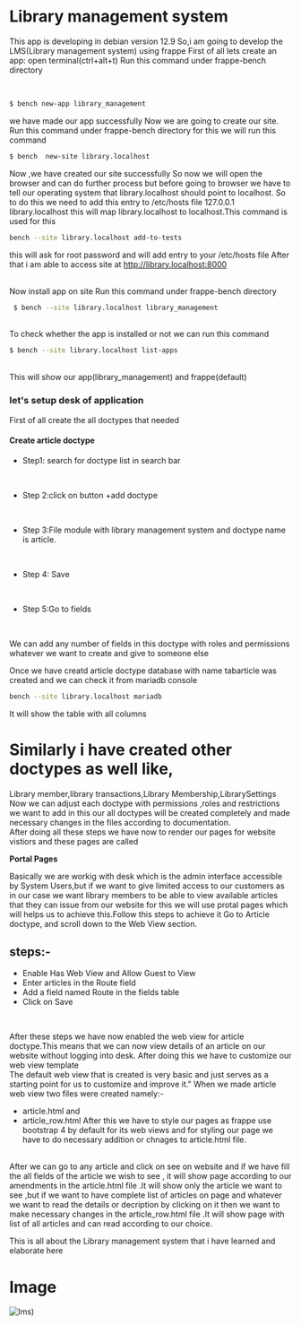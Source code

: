 <h1>Library management system</h1>

This app is developing in debian version 12.9
So,i am going to develop the LMS(Library management system)
using frappe 
First of all lets create an app:
open terminal(ctrl+alt+t)
Run this command under frappe-bench directory

<br>

``` bash
$ bench new-app library_management
```
we have made our app successfully
Now we are going to create our site.
Run this command under frappe-bench directory
for this we will run this command

```bash
$ bench  new-site library.localhost
```

Now ,we have created our site successfully
So now we will open the browser and can do further process
but before going to browser we have to tell our operating system that library.localhost should point to localhost.
So to do this we need to add this entry to /etc/hosts file
127.0.0.1 library.localhost
this will map library.localhost to localhost.This command is used for this

```bash
bench --site library.localhost add-to-tests
```

this will ask for root password and will add entry to your /etc/hosts file
After that i am able to access site at http://library.localhost:8000

<br>
Now install app on site
Run this command under frappe-bench directory
<br>

```bash 
 $ bench --site library.localhost library_management
 ```
 <br>
 To check whether the app is installed or not we can  run this command

``` bash
$ bench --site library.localhost list-apps
```
<br>
This will show our app(library_management) and frappe(default)
<br>

### let's setup desk of application
First of all create the all doctypes that needed
#### Create article doctype

-  Step1: search for doctype list in search bar

<br>

- Step 2:click on button +add doctype

<br>

- Step 3:File module with library management system and doctype name is article.

<br>

- Step 4: Save

<br>

- Step 5:Go to fields

<br>

We can add any number of fields in this doctype with roles and permissions whatever we want to create and give to someone else
<br>

Once we have creatd article doctype database with name tabarticle was created and we can check it from mariadb console

```bash
bench --site library.localhost mariadb
```
It will show the table with all columns 
# Similarly i have created other doctypes as well like,

Library member,library transactions,Library Membership,LibrarySettings
<br>
Now we can adjust each doctype with permissions ,roles and restrictions we want to add in this our all doctypes will be created completely and made necessary changes in the files according to documentation.
<br>
After doing all these steps we have now to render our pages for website vistiors and these pages are called 

**Portal Pages**

Basically we are workig with desk which is the admin interface accessible by System Users,but if we want to give limited access to our customers as in our case we want library members to be able to view available articles that they can issue from our website for this we will use protal pages which will helps us to achieve this.Follow this steps to achieve it
Go to Article doctype, and scroll down to the Web View section.

## steps:-
  - Enable Has Web View and Allow Guest to View
 - Enter articles in the Route field
  - Add a field named Route in the fields table
  - Click on Save
  
  <br>

  After these steps we have now enabled the web view for article doctype.This means that we can now view details of an article on our website without logging into desk.
  After doing this we have to customize our web view template
  <br>
   The default web view that is created is very basic and just serves as a starting point for us to customize and improve it."
When we made article web view two files were created namely:-

- article.html and
- article_row.html
After this we have to style our pages as frappe use bootstrap 4 by default for its web views and for styling our page we have to  do necessary addition or chnages to article.html file.
<br>
After we can go to any article and click on see on website and
if we have fill the all fields of the article we wish to see ,
 it will show page according to our amendments in the article.html file .It will show only the article we want to see ,but if we want to have complete list of articles on page and whatever we want to read the details or decription by clicking on it then we want to make necessary changes in the article_row.html file .It will show page with list of all articles and can read according to our choice.

<br>

This is all about the Library management system that i have learned and elaborate here
<br>

# Image
![lms](https://github.com/user-attachments/assets/9e195dd9-69cf-4363-9735-488c3b23c98a))
